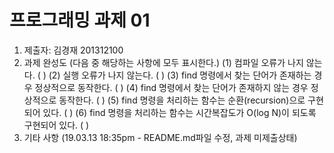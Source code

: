 # 프로그래밍 과제 01

1. 제출자:   김경재 201312100  
2. 과제 완성도 (다음 중 해당하는 사항에 모두 표시한다.) 
	(1) 컴파일 오류가 나지 않는다. (    ) 
	(2) 실행 오류가 나지 않는다. (    ) 
	(3) find 명령에서 찾는 단어가 존재하는 경우 정상적으로 동작한다. (     ) 
	(4) find 명령에서 찾는 단어가 존재하지 않는 경우 정상적으로 동작한다. (    ) 
	(5) find 명령을 처리하는 함수는 순환(recursion)으로 구현되어 있다. (     ) 
	(6) find 명령을 처리하는 함수는 시간복잡도가 O(log N)이 되도록 구현되어 있다.  (     ) 
3. 기타 사항 
(19.03.13 18:35pm - README.md파일 수정, 과제 미제출상태) 


